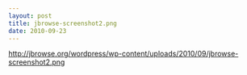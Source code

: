 ```yaml
---
layout: post
title: jbrowse-screenshot2.png
date: 2010-09-23
---
```


http://jbrowse.org/wordpress/wp-content/uploads/2010/09/jbrowse-screenshot2.png